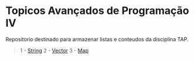 Topicos Avançados de Programação IV
===================================
Repositorio destinado para armazenar listas e conteudos da disciplina TAP.

>1 - [String](https://github.com/gabrielgoliveira/tap/blob/master/tecnicas/string.cpp)
>2 - [Vector](https://github.com/gabrielgoliveira/tap/blob/master/tecnicas/vector.cpp)
>3 - [Map](https://github.com/gabrielgoliveira/tap/blob/master/tecnicas/map.cpp)
